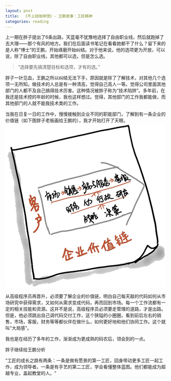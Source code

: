 ```yaml
---
layout: post
title:  《不上班咖啡馆》- 王鹏故事：工匠精神
categories: reading
---
```


上一期在胖子提出了6条出路，天蓝毫不犹豫地选择了自由职业线，然后就跑掉了去大理——那个有风的地方。我们在后面读书笔记在看看她都干了什么？留下来的是人称“博士”的王鹏，开始琢磨开始纠结。对于他来说，他的选项更为开放，可以说，除了自由职业线，其他都可以选，但是怎么选。

> “选择要先搞清楚目标和选项，才有的选。”

胖子一针见血，王鹏之所以纠结无法下手，原因就是除了了解技术，对其他几个选项一无所知。做技术的人总是有一种清高，觉得自己高人一等。觉得公司里面其他部门的人都不及自己搞得技术厉害。这种情况被胖子称为“技术陷阱”。多年前，在我还是技术控的年龄的时候，我也这样想过。觉得，其他部门的工作我都能做，而其他部门的人就不能我技术类的工作。

当我在日复一日的工作中，慢慢接触到企业不同的职能部门，了解到有一条企业的价值链（如下图胖子老板画给王鹏的），我才开始打开了天眼。
![企业价值链](/assets/%E4%B8%8D%E4%B8%8A%E7%8F%AD%E5%92%96%E5%95%A1%E9%A6%86-%E4%BC%81%E4%B8%9A%E4%BB%B7%E5%80%BC%E9%93%BE.png)

从高级程序员再晋升，必须要了解企业的价值链，明白自己每天敲的代码如何从市场研究中获得需求，又如何从需求变成代码，再而回到市场。每一个工作流都有一定的相关技能和资源。这并不是说，高级程序员必须要走管理的道路，才是出路。但是，他必须跳出自己调代码交付工作，这个狭隘的小圈圈，看到前后左右的销售，市场，客服，财务等等都伙伴在做什么，如何更好地和他们协同工作。这个就叫“大局感”。

我也是在经历了多年的工作，渐渐成为更成熟的码农后，领会到的一点。

胖子继续给王鹏分析

“工匠的成长之路有两条：一条是做有愿景的第一工匠，回身带动更多工匠一起工作，成为领导者。一条是有手艺的第二工匠，学会看懂整体蓝图。他们都能成为超越专业，盖起教堂的人。​”
<!--stackedit_data:
eyJoaXN0b3J5IjpbLTE0MDU4NzAzMDYsLTU5MDg2ODA2NSwxNT
QyMjM2MjU4LDI2ODM2ODE2NSwtOTM1MTA1ODE4LC0xMjI4MjI0
MjQ0XX0=
-->